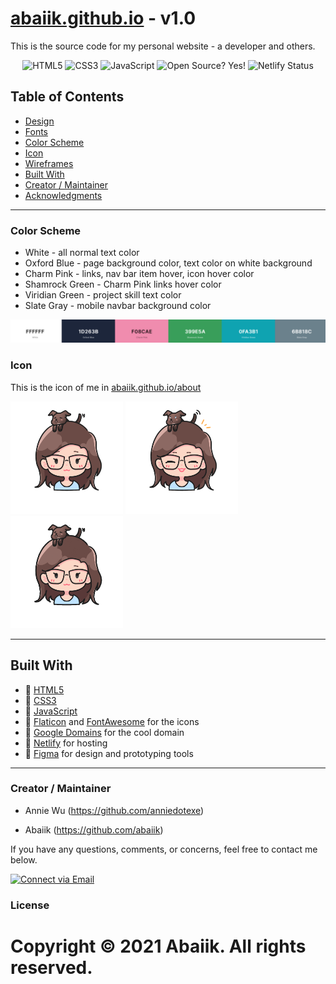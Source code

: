 # [abaiik.github.io](https://abaiik.github.io) - v1.0

This is the source code for my personal website - a developer and others.

<p align="center">
    <img alt="HTML5" src="https://img.shields.io/badge/-HTML5-E44D26?style=flat&logo=html5&logoColor=white"/>
    <img alt="CSS3" src="https://img.shields.io/badge/-CSS3-2965f1?style=flat&logo=css3&logoColor=white"/>
    <img alt="JavaScript" src="https://img.shields.io/badge/-JavaScript-F0DB4F?style=flat&logo=javascript&logoColor=white"/>
    <img alt="Open Source? Yes!" src="https://badgen.net/badge/Open%20Source%20%3F/Yes%21/blue?icon=github"/>
    <img alt="Netlify Status" src="https://api.netlify.com/api/v1/badges/a97a8c74-04cc-4b59-b7b9-71d2800ca95f/deploy-status"/>

## Table of Contents

- [Design](#design)
- [Fonts](#fonts)
- [Color Scheme](#color-scheme)
- [Icon](#icon)
- [Wireframes](#wireframes)
- [Built With](#built-with)
- [Creator / Maintainer](#creator-maintainer)
- [Acknowledgments](#acknowledgments)

---
    
### Color Scheme

- White - all normal text color
- Oxford Blue - page background color, text color on white background
- Charm Pink - links, nav bar item hover, icon hover color
- Shamrock Green - Charm Pink links hover color
- Viridian Green - project skill text color
- Slate Gray - mobile navbar background color

<a href="https://coolors.co/ffffff-1d263b-f08cae-399e5a-0fa3b1-6b818c"><img alt="Color Palette Screenshot" src="./img/readme/palette.png"></a>

### Icon

This is the icon of me in [abaiik.github.io/about](https://abaiik.github.io/about)

<img alt="Me Icon" src="./img/me-icon.png" width="180px">
<img alt="Me Icon Smiling" src="./img/me-icon-smiling.png" width="180px">
<img alt="Me Icon Gif" src="./img/me-icon.gif" width="180px">

---

## Built With

- 💙 [HTML5](https://www.w3schools.com/html/)
- 💜 [CSS3](https://www.w3schools.com/css/)
- 💙 [JavaScript](https://www.w3schools.com/js/DEFAULT.asp)
- 💜 [Flaticon](https://www.flaticon.com/) and [FontAwesome](https://fontawesome.com/v5.15/icons?d=gallery&p=1) for the icons
- 💙 [Google Domains](https://domains.google/) for the cool domain
- 💜 [Netlify](https://www.netlify.com/) for hosting
- 💙 [Figma](https://www.figma.com/) for design and prototyping tools

---

### Creator / Maintainer

- Annie Wu (https://github.com/anniedotexe)
    
- Abaiik (https://github.com/abaiik)

If you have any questions, comments, or concerns, feel free to contact me below.

<p align="left">
  <a href="mailto:nurifvan07@gmail.com"> 
    <img alt="Connect via Email" src="https://img.shields.io/badge/Gmail-c14438?style=flat&logo=Gmail&logoColor=white" />
  </a>
</p>


### License

Copyright &copy; 2021 Abaiik. All rights reserved.
=======
